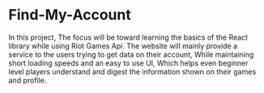 # Find-My-Account
In this project, The focus will be toward learning the basics of the React library while using Riot Games Api.
The website will mainly provide a service to the users trying to get data on their account, While maintaining short loading speeds and an easy to use UI, Which helps 
even beginner level players understand and digest the information shown on their games and profile.
